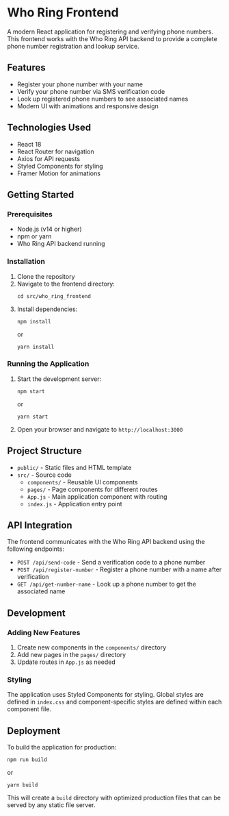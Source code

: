 # Who Ring Frontend

A modern React application for registering and verifying phone numbers. This frontend works with the Who Ring API backend to provide a complete phone number registration and lookup service.

## Features

- Register your phone number with your name
- Verify your phone number via SMS verification code
- Look up registered phone numbers to see associated names
- Modern UI with animations and responsive design

## Technologies Used

- React 18
- React Router for navigation
- Axios for API requests
- Styled Components for styling
- Framer Motion for animations

## Getting Started

### Prerequisites

- Node.js (v14 or higher)
- npm or yarn
- Who Ring API backend running

### Installation

1. Clone the repository
2. Navigate to the frontend directory:
   ```
   cd src/who_ring_frontend
   ```
3. Install dependencies:
   ```
   npm install
   ```
   or
   ```
   yarn install
   ```

### Running the Application

1. Start the development server:
   ```
   npm start
   ```
   or
   ```
   yarn start
   ```
2. Open your browser and navigate to `http://localhost:3000`

## Project Structure

- `public/` - Static files and HTML template
- `src/` - Source code
  - `components/` - Reusable UI components
  - `pages/` - Page components for different routes
  - `App.js` - Main application component with routing
  - `index.js` - Application entry point

## API Integration

The frontend communicates with the Who Ring API backend using the following endpoints:

- `POST /api/send-code` - Send a verification code to a phone number
- `POST /api/register-number` - Register a phone number with a name after verification
- `GET /api/get-number-name` - Look up a phone number to get the associated name

## Development

### Adding New Features

1. Create new components in the `components/` directory
2. Add new pages in the `pages/` directory
3. Update routes in `App.js` as needed

### Styling

The application uses Styled Components for styling. Global styles are defined in `index.css` and component-specific styles are defined within each component file.

## Deployment

To build the application for production:

```
npm run build
```
or
```
yarn build
```

This will create a `build` directory with optimized production files that can be served by any static file server.